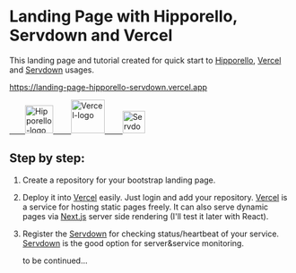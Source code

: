 # Landing Page with Hipporello, Servdown and Vercel
This landing page and tutorial created for quick start to [Hipporello](https://www.hipporello.com), [Vercel](https://vercel.com) and [Servdown](https://servdown.com) usages.

https://landing-page-hipporello-servdown.vercel.app

<a href="https://www.hipporello.com)">
 &emsp;&emsp;<img alt="Hipporello-logo" src="https://www.hipporello.com/static/logo-9870f26c8116acfba4dde610b296edca.svg" height="50">&emsp;&emsp;
</a> 
<a href="https://vercel.com)">
 <img alt="Vercel-logo" src="https://logovtor.com/wp-content/uploads/2020/10/vercel-inc-logo-vector.png" height="60">&emsp;&emsp;
</a> 
<a href="https://servdown.com">
 <img alt="Servdown-logo" src="https://servdown.com/assets/img/servdown_v5.svg" height="40">
</a>


## Step by step:
1) Create a repository for your bootstrap landing page.
2) Deploy it into [Vercel](https://vercel.com) easily. Just login and add your repository. [Vercel](https://vercel.com) is a service for hosting static pages freely. It can also serve dynamic pages via [Next.js](https://nextjs.org) server side rendering (I'll test it later with React).
3) Register the [Servdown](https://servdown.com) for checking status/heartbeat of your service. [Servdown](https://servdown.com)  is the good option for server&service monitoring.
    
    to be continued...

